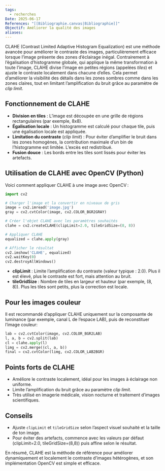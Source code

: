 ```yaml
---
tags:
  - recherches
Date: 2025-06-17
References: "[[Bibliographie.canvas|Bibliographie]]"
Objectif: Améliorer la qualité des images
aliases:
---
```

CLAHE (Contrast Limited Adaptive Histogram Equalization) est une méthode avancée pour améliorer le contraste des images, particulièrement efficace lorsque l’image présente des zones d’éclairage inégal. Contrairement à l’égalisation d’histogramme globale, qui applique la même transformation à toute l’image, CLAHE divise l’image en petites régions (appelées _tiles_) et ajuste le contraste localement dans chacune d’elles. Cela permet d’améliorer la visibilité des détails dans les zones sombres comme dans les zones claires, tout en limitant l’amplification du bruit grâce au paramètre de _clip limit_.

## Fonctionnement de CLAHE

- **Division en tiles** : L’image est découpée en une grille de régions rectangulaires (par exemple, 8x8).
- **Égalisation locale** : Un histogramme est calculé pour chaque tile, puis une égalisation locale est appliquée.
- **Limitation du contraste** (_clip limit_) : Pour éviter d’amplifier le bruit dans les zones homogènes, la contribution maximale d’un bin de l’histogramme est limitée. L’excès est redistribué.
- **Fusion douce** : Les bords entre les tiles sont lissés pour éviter les artefacts.

## Utilisation de CLAHE avec OpenCV (Python)

Voici comment appliquer CLAHE à une image avec OpenCV :
```python
import cv2 

# Charger l'image et la convertir en niveaux de gris 
image = cv2.imread('image.jpg') 
gray = cv2.cvtColor(image, cv2.COLOR_BGR2GRAY) 

# Créer l'objet CLAHE avec les paramètres souhaités 
clahe = cv2.createCLAHE(clipLimit=2.0, tileGridSize=(8, 8)) 

# Appliquer CLAHE 
equalized = clahe.apply(gray) 

# Afficher le résultat 
cv2.imshow('CLAHE', equalized) 
cv2.waitKey(0) 
cv2.destroyAllWindows()
```

- **clipLimit** : Limite l’amplification du contraste (valeur typique : 2.0). Plus il est élevé, plus le contraste est fort, mais attention au bruit.
- **tileGridSize** : Nombre de tiles en largeur et hauteur (par exemple, (8, 8)). Plus les tiles sont petits, plus la correction est locale.

## Pour les images couleur

Il est recommandé d’appliquer CLAHE uniquement sur la composante de luminance (par exemple, canal L de l’espace LAB), puis de reconstituer l’image couleur:

```python
lab = cv2.cvtColor(image, cv2.COLOR_BGR2LAB) 
l, a, b = cv2.split(lab) 
cl = clahe.apply(l) 
limg = cv2.merge((cl, a, b)) 
final = cv2.cvtColor(limg, cv2.COLOR_LAB2BGR)
```

## Points forts de CLAHE

- Améliore le contraste localement, idéal pour les images à éclairage non uniforme.
- Limite l’amplification du bruit grâce au paramètre _clip limit_.
- Très utilisé en imagerie médicale, vision nocturne et traitement d’images scientifiques.

## Conseils

- Ajuste `clipLimit` et `tileGridSize` selon l’aspect visuel souhaité et la taille de ton image.
- Pour éviter des artefacts, commence avec les valeurs par défaut (clipLimit=2.0, tileGridSize=(8,8)) puis affine selon le résultat.


En résumé, CLAHE est la méthode de référence pour améliorer dynamiquement et localement le contraste d’images hétérogènes, et son implémentation OpenCV est simple et efficace.